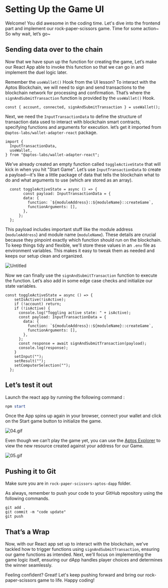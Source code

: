 # Setting Up the Game UI

Welcome! You did awesome in the coding time. Let's dive into the frontend part and implement our rock-paper-scissors game. Time for some action~ So why wait, let’s go~

## Sending data over to the chain

Now that we have spun up the function for creating the game, Let’s make our React App able to invoke this function so that we can go in and implement the duel logic later.

Remember the `useWallet()` Hook from the UI lesson? To interact with the Aptos Blockchain, we will need to sign and send transactions to the blockchain network for processing and confirmation. That’s where the `signAndSubmitTransaction` function is provided by the `useWallet()` Hook. 

```tsx
const { account, connected, signAndSubmitTransaction } = useWallet();
```

Next, we need the `InputTransactionData` to define the structure of transaction data used to interact with blockchain smart contracts, specifying functions and arguments for execution. let’s get it imported from `@aptos-labs/wallet-adapter-react` package.

```tsx
import {
  InputTransactionData,
  useWallet,
} from "@aptos-labs/wallet-adapter-react";
```

We’ve already created an empty function called `toggleActiveState` that will kick in when you hit "Start Game". Let’s use `InputTransactionData` to create a payload—it's like a little package of data that tells the blockchain what to do and what arguments to use (which are stored as an array).

```tsx
  const toggleActiveState = async () => {
	    const payload: InputTransactionData = {
        data: {
          function: `${moduleAddress}::${moduleName}::createGame`,
          functionArguments: [],
        },
      };
  };
```

This payload includes important stuff like the module address (`moduleAddress`) and module name (`moduleName`). These details are crucial because they pinpoint exactly which function should run on the blockchain. To keep things tidy and flexible, we'll store these values in an `.env` file as environment variables. This makes it easy to tweak them as needed and keeps our setup clean and organized.

![Untitled](https://github.com/0xmetaschool/Learning-Projects/blob/main/assests_for_all/C4%20Rock%20Paper%20Scissor%20on%20Aptos%20Images/Lesson%207%20Setting%20Up%20the%20Game%20UI/Untitled.png?raw=true)

Now we can finally use the `signAndSubmitTransaction` function to execute the function. Let’s also add in some edge case checks and initialize our state variables.

```tsx
const toggleActiveState = async () => {
    setIsActive(!isActive);
    if (!account) return;
    if (!isActive) {
      console.log("Toggling active state: " + isActive);
      const payload: InputTransactionData = {
        data: {
          function: `${moduleAddress}::${moduleName}::createGame`,
          functionArguments: [],
        },
      };
      const response = await signAndSubmitTransaction(payload);
      console.log(response);
    }
    setInput("");
    setResult("");
    setComputerSelection("");
  };
```

## Let’s test it out

Launch the react app by running the following command : 

```powershell
npm start
```

Once the App spins up again in your browser, connect your wallet and click on the Start game button to initialize the game.

![04.gif](https://github.com/0xmetaschool/Learning-Projects/blob/main/assests_for_all/C4%20Rock%20Paper%20Scissor%20on%20Aptos%20Images/Lesson%207%20Setting%20Up%20the%20Game%20UI/04.gif?raw=true)

Even though we can’t play the game yet, you can use the [Aptos Explorer](https://explorer.aptoslabs.com/?network=testnet) to view the new resource created against your address for our Game.

![05.gif](https://github.com/0xmetaschool/Learning-Projects/blob/main/assests_for_all/C4%20Rock%20Paper%20Scissor%20on%20Aptos%20Images/Lesson%207%20Setting%20Up%20the%20Game%20UI/05.gif?raw=true)

## Pushing it to Git

Make sure you are in `rock-paper-scissors-aptos-dapp` folder.

As always, remember to push your code to your GitHub repository using the following commands. 

```solidity
git add .
git commit -m "code update"
git push
```

## That’s a Wrap

Now, with our React app set up to interact with the blockchain, we've tackled how to trigger functions using `signAndSubmitTransaction`, ensuring our game functions as intended. Next, we'll focus on implementing the game logic itself, ensuring our dApp handles player choices and determines the winner seamlessly.

Feeling confident? Great! Let's keep pushing forward and bring our rock-paper-scissors game to life. Happy coding!